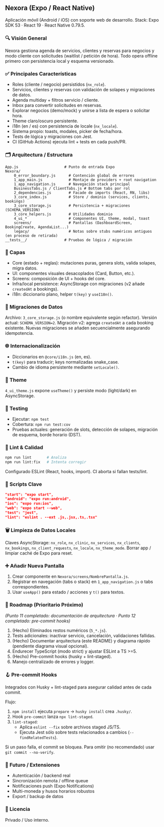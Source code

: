 ## Nexora (Expo / React Native)

Aplicación móvil (Android / iOS) con soporte web de desarrollo. Stack: Expo SDK 53 · React 19 · React Native 0.79.5.

### 🔍 Visión General
Nexora gestiona agenda de servicios, clientes y reservas para negocios y modo cliente con solicitudes (waitlist / petición de hora). Todo opera offline primero con persistencia local y esquema versionado.

### ✅ Principales Características
- Roles (cliente / negocio) persistidos (`nx_role`).
- Servicios, clientes y reservas con validación de solapes y migraciones de datos.
- Agenda multiday + filtros servicio / cliente.
- Inbox para convertir solicitudes en reservas.
- Explorar negocios (demo/mock) y unirse a lista de espera o solicitar hora.
- Theme claro/oscuro persistente.
- i18n (en / es) con persistencia de locale (`nx_locale`).
- Sistema propio: toasts, modales, picker de fecha/hora.
- Tests de lógica y migraciones con Jest.
- CI (GitHub Actions) ejecuta lint + tests en cada push/PR.

### 🗂 Arquitectura / Estructura
```
App.js                     # Punto de entrada Expo
Nexora/
	0_error_boundary.js      # Contención global de errores
	1_app_main.js            # Montaje de providers + root navigation
	1_app_navigation.js      # Navegación stack principal
	BusinessTabs.js / ClientTabs.js # Bottom tabs por rol
	2_dependencies.js        # Facade de imports (React, RN, libs)
	3_core_index.js          # Store / dominio (services, clients, bookings)
	3_core_storage.js        # Persistencia + migraciones (SCHEMA_VERSION)
	3_core_helpers.js        # Utilidades dominio
	4_ui_*                   # Componentes UI, theme, modal, toast
	screens/                 # Pantallas (DashboardScreen, BookingCreate, AgendaList...)
	legacy/                  # Notas sobre stubs numéricos antiguos (en proceso de retirada)
__tests__/                 # Pruebas de lógica / migración
```

### 🧱 Capas
- Core (estado + reglas): mutaciones puras, genera slots, valida solapes, migra datos.
- UI: componentes visuales desacoplados (Card, Button, etc.).
- Screens: composición de UI + hooks del core.
- Infra/local persistence: AsyncStorage con migraciones (v2 añade `createdAt` a bookings).
- i18n: diccionario plano, helper `t(key)` y `useI18n()`.

### 🔄 Migraciones de Datos
Archivo: `3_core_storage.js` (o nombre equivalente según refactor). Versión actual: `SCHEMA_VERSION=2`.
Migración v2: agrega `createdAt` a cada booking existente. Nuevas migraciones se añaden secuencialmente asegurando idempotencia.

### 🌐 Internacionalización
- Diccionarios en `@core/i18n.js` (en, es).
- `t(key)` para traducir; keys normalizadas snake_case.
- Cambio de idioma persistente mediante `setLocale()`.

### 🎨 Theme
`4_ui_theme.js` expone `useTheme()` y persiste modo (light/dark) en AsyncStorage.

### 🧪 Testing
- Ejecutar: `npm test`
- Cobertura: `npm run test:cov`
- Pruebas actuales: generación de slots, detección de solapes, migración de esquema, borde horario (DST).

### 🧹 Lint & Calidad
```bash
npm run lint       # Analiza
npm run lint:fix   # Intenta corregir
```
Configurado ESLint (React, hooks, import). CI aborta si fallan tests/lint.

### 🚀 Scripts Clave
```json
"start": "expo start",
"android": "expo run:android",
"ios": "expo run:ios",
"web": "expo start --web",
"test": "jest",
"lint": "eslint . --ext .js,.jsx,.ts,.tsx"
```

### 🗑 Limpieza de Datos Locales
Claves AsyncStorage: `nx_role`, `nx_clinic`, `nx_services`, `nx_clients`, `nx_bookings`, `nx_client_requests`, `nx_locale`, `nx_theme_mode`.
Borrar app / limpiar caché de Expo para reset.

### ➕ Añadir Nueva Pantalla
1. Crear componente en `Nexora/screens/NombrePantalla.js`.
2. Registrar en navegación (tabs o stack) en `1_app_navigation.js` o tabs correspondientes.
3. Usar `useApp()` para estado / acciones y `t()` para textos.

### 📌 Roadmap (Prioritario Próximo)
*(Punto 11 completado: documentación de arquitectura · Punto 12 completado: pre-commit hooks)*
1. (Hecho) Eliminados restos numéricos (`5_*.js`).
2. Tests adicionales: inactivar servicio, cancelación, validaciones fallidas.
3. (Hecho) Documentar arquitectura (este README) y diagrama rápido (pendiente diagrama visual opcional).
4. Endurecer TypeScript (modo strict) y ajustar ESLint a TS >=5.
5. (Hecho) Pre-commit hooks (husky + lint-staged).
6. Manejo centralizado de errores y logger.

### 🪝 Pre-commit Hooks
Integrados con Husky + lint-staged para asegurar calidad antes de cada commit.

Flujo:
1. `npm install` ejecuta `prepare` -> `husky install` crea `.husky/`.
2. Hook `pre-commit` lanza `npx lint-staged`.
3. `lint-staged`:
	- Aplica `eslint --fix` sobre archivos staged JS/TS.
	- Ejecuta Jest sólo sobre tests relacionados a cambios (`--findRelatedTests`).

Si un paso falla, el commit se bloquea. Para omitir (no recomendado) usar `git commit --no-verify`.

### 🔐 Futuro / Extensiones
- Autenticación / backend real
- Sincronización remota / offline queue
- Notificaciones push (Expo Notifications)
- Multi-moneda y husos horarios robustos
- Export / backup de datos

### 📄 Licencia
Privado / Uso interno.


